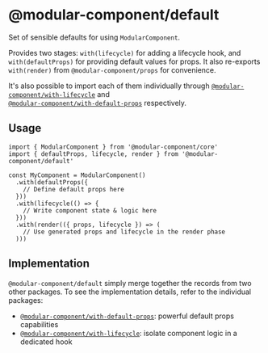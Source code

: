 # @modular-component/default

Set of sensible defaults for using `ModularComponent`.

Provides two stages: `with(lifecycle)` for adding a lifecycle hook, and `with(defaultProps)` for
providing default values for props. It also re-exports `with(render)` from `@modular-component/props` for convenience.

It's also possible to import each of them individually through [`@modular-component/with-lifecycle`](./with-lifecycle.md)
and <br /> [`@modular-component/with-default-props`](./with-default-props.md) respectively.

## Usage

```tsx
import { ModularComponent } from '@modular-component/core'
import { defaultProps, lifecycle, render } from '@modular-component/default'

const MyComponent = ModularComponent()
  .with(defaultProps({
    // Define default props here
  }))
  .with(lifecycle(() => {
    // Write component state & logic here
  }))
  .with(render(({ props, lifecycle }) => (
    // Use generated props and lifecycle in the render phase
  )))
```

## Implementation

`@modular-component/default` simply merge together the records from two other packages. To see the implementation
details, refer to the individual packages:

* [`@modular-component/with-default-props`](https://npmjs.com/package/@modular-component/with-default-props): powerful default props capabilities
* [`@modular-component/with-lifecycle`](https://npmjs.com/package/@modular-component/with-lifecycle): isolate component logic in a dedicated hook
